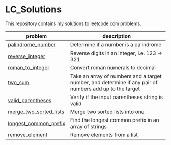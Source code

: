 # LC_Solutions
This repository contains my solutions to leetcode.com problems.

|problem|description|
|---|---|
|[palindrome_number](palindrome_number.py)|Determine if a number is a palindrome|
|[reverse_integer](reverse_integer.py)|Reverse digits in an integer, i.e. 123 -> 321|
|[roman_to_integer](roman_to_integer.py)|Convert roman numerals to decimal|
|[two_sum](two_sum.py)|Take an array of numbers and a target number, and determine if any pair of numbers add up to the target|
|[valid_parentheses](valid_parentheses.py)|Verify if the input parentheses string is valid|
|[merge_two_sorted_lists](Merge_Two_Sorted_Lists.py)|Merge two sorted lists into one|
|[longest_common_prefix](longest_common_prefix.py)|Find the longest common prefix in an array of strings|
|[remove_element](remove_element.py)|Remove elements from a list|
